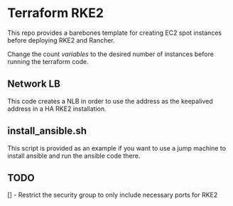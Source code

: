 # Terraform RKE2
This repo provides a barebones template for creating EC2 spot instances before deploying RKE2 and Rancher.

Change the count _variables_ to the desired number of instances before running the terraform code.

## Network LB
This code creates a NLB in order to use the address as the keepalived address in a HA RKE2 installation.

## install_ansible.sh
This script is provided as an example if you want to use a jump machine to install ansible and run the ansible code there.

## TODO
[] - Restrict the security group to only include necessary ports for RKE2
